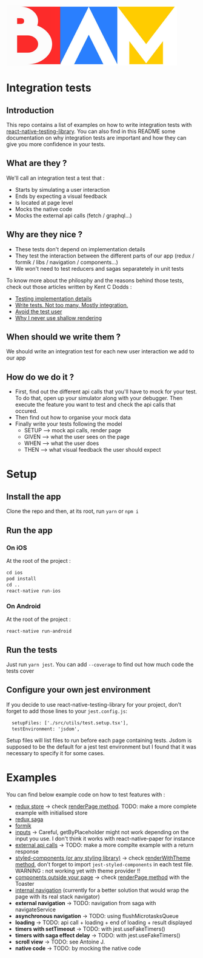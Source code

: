 ![BAM](./logo_BAM.png)

# Integration tests

## Introduction

This repo contains a list of examples on how to write integration tests with
[react-native-testing-library](https://github.com/callstack/react-native-testing-library).
You can also find in this README some documentation on why integration tests are important and how they can give
you more confidence in your tests.

## What are they ?

We'll call an integration test a test that :

- Starts by simulating a user interaction
- Ends by expecting a visual feedback
- Is located at page level
- Mocks the native code
- Mocks the external api calls (fetch / graphql...)

## Why are they nice ?

- These tests don't depend on implementation details
- They test the interaction between the different parts of our app (redux / formik / libs / navigation / components...)
- We won't need to test reducers and sagas separatetely in unit tests

To know more about the philosphy and the reasons behind those tests,
check out those articles written by Kent C Dodds :

- [Testing implementation details](https://kentcdodds.com/blog/testing-implementation-details)
- [Write tests. Not too many. Mostly integration.](https://kentcdodds.com/blog/write-tests)
- [Avoid the test user](https://kentcdodds.com/blog/avoid-the-test-user)
- [Why I never use shallow rendering](https://kentcdodds.com/blog/why-i-never-use-shallow-rendering)

## When should we write them ?

We should write an integration test for each new user interaction we add to our app

## How do we do it ?

- First, find out the different api calls that you'll have to mock for your test.
  To do that, open up your simulator along with your debugger. Then execute the feature you want to test and check the api calls that occured.
- Then find out how to organise your mock data
- Finally write your tests following the model
  - SETUP --> mock api calls, render page
  - GIVEN --> what the user sees on the page
  - WHEN --> what the user does
  - THEN --> what visual feedback the user should expect

# Setup

## Install the app

Clone the repo and then, at its root, run
`yarn`
or
`npm i`

## Run the app

### On iOS

At the root of the project :

```
cd ios
pod install
cd ..
react-native run-ios
```

### On Android

At the root of the project :

```
react-native run-android
```

## Run the tests

Just run `yarn jest`. You can add `--coverage` to find out how much code the tests cover

## Configure your own jest environment

If you decide to use react-native-testing-library for your project, don't forget to add those lines to your `jest.config.js`:

```
  setupFiles: ['./src/utils/test.setup.tsx'],
  testEnvironment: 'jsdom',
```

Setup files will list files to run before each page containing tests. Jsdom is supposed to be the default for a
jest test environment but I found that it was necessary to specify it for some cases.

# Examples

You can find below example code on how to test features with :

- [redux store](./src/pages/Home/__tests__/Home.test.tsx) -> check [renderPage method](./src/utils/tests/helpers.tsx). TODO: make a more complete example with initialised store
- [redux saga](./src/pages/Home/__tests__/Home.test.tsx)
- [formik](./src/pages/Home/__tests__/Home.test.tsx)
- [inputs](./src/pages/Home/__tests__/Home.test.tsx) -> Careful, getByPlaceholder might not work depending on the input you use. I don't think it works with react-native-paper for instance
- [external api calls](./src/pages/Home/__tests__/Home.test.tsx) -> TODO: make a more complte example with a return response
- [styled-components (or any styling library)](./src/pages/Home/__tests__/Home.test.tsx) -> check [renderWithTheme method](./src/utils/tests/helpers.tsx), don't forget to import `jest-styled-components` in each test file. WARNING : not working yet with theme provider !!
- [components outside your page](./src/pages/Home/__tests__/Home.test.tsx) -> check [renderPage method](./src/utils/tests/helpers.tsx) with the Toaster
- [internal navigation](./src/pages/About/__tests__/About.test.tsx) (currently for a better solution that would wrap the page with its real stack navigator)
- **external navigation** -> TODO: navigation from saga with navigateService
- **asynchronous navigation** -> TODO: using flushMicrotasksQueue
- **loading** -> TODO: api call + loading + end of loading + result displayed
- **timers with setTimeout** -> TODO: with jest.useFakeTimers()
- **timers with saga effect delay** -> TODO: with jest.useFakeTimers()
- **scroll view** -> TODO: see Antoine J.
- **native code** -> TODO: by mocking the native code
